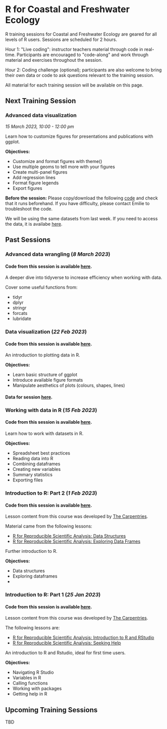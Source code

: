 # R for Coastal and Freshwater Ecology

R training sessions for Coastal and Freshwater Ecology are geared for all levels of R users. Sessions are scheduled for 2 hours. 

Hour 1: "Live coding": instructor teachers material through code in real-time. Participants are encouraged to "code-along" and work through material and exercises throughout the session. 

Hour 2: Coding challenge (optional); participants are also welcome to bring their own data or code to ask questions relevant to the training session.

All material for each training session will be available on this page. 

## Next Training Session 

### Advanced data visualization  
*15 March 2023, 10:00 - 12:00 pm* 

Learn how to customize figures for presentations and publications with ggplot. 

**Objectives:** 
- Customize and format figures with theme()
- Use multiple geoms to tell more with your figures
- Create multi-panel figures
- Add regression lines
- Format figure legends
- Export figures

**Before the session:** Please copy/download the following [code](https://github.com/eageissinger/R-CAFE/blob/main/WorkingWithData/Session6_AdvancedDataVis_CodeAlong.R) and check that it runs beforehand. If you have difficulty, please contact Emilie to troubleshoot the code.

We will be using the same datasets from last week. If you need to access the data, it is availabe [here](https://github.com/eageissinger/R-CAFE/tree/main/data/).

## Past Sessions

### Advanced data wrangling (*8 March 2023*)
#### Code from this session is available [here](https://github.com/eageissinger/R-CAFE/tree/main/WorkingWithData).

A deeper dive into tidyverse to increase efficiency when working with data. 

Cover some useful functions from: 
- tidyr 
- dplyr 
- stringr 
- forcats 
- lubridate

### Data visualization (*22 Feb 2023*)
#### Code from this session is available [here](https://github.com/eageissinger/R-CAFE/tree/main/WorkingWithData).

An introduction to plotting data in R. 

**Objectives:** 
- Learn basic structure of ggplot 
- Introduce available figure formats 
- Manipulate aesthetics of plots (colours, shapes, lines) 

#### Data for session [here](https://github.com/eageissinger/R-CAFE/tree/main/data/).

### Working with data in R (*15 Feb 2023*)
#### Code from this session is available [here](https://github.com/eageissinger/R-CAFE/tree/main/WorkingWithData).
 
Learn how to work with datasets in R.  

**Objectives:** 
- Spreadsheet best practices 
- Reading data into R
- Combining dataframes 
- Creating new variables
- Summary statistics
- Exporting files 

### Introduction to R: Part 2 (*1 Feb 2023*)
#### Code from this session is available [here](https://github.com/eageissinger/R-CAFE/tree/main/IntroR).

Lesson content from this course was developed by [The Carpentries](https://carpentries.org). 

Material came from the following lessons: 
- [R for Reproducible Scientific Analysis: Data Structures](https://swcarpentry.github.io/r-novice-gapminder/04-data-structures-part1/index.html) 
- [R for Reproducible Scientific Analysis: Exploring Data Frames](https://swcarpentry.github.io/r-novice-gapminder/05-data-structures-part2/index.html) 

Further introduction to R. 

**Objectives:**
- Data structures 
- Exploring dataframes 
- 
### Introduction to R: Part 1 (*25 Jan 2023*)
#### Code from this session is available [here](https://github.com/eageissinger/R-CAFE/tree/main/IntroR). 

Lesson content from this course was developed by [The Carpentries](https://carpentries.org). 

The following lessons are: 
- [R for Reproducible Scientific Analysis: Introduction to R and RStudio](https://swcarpentry.github.io/r-novice-gapminder/01-rstudio-intro/index.html) 
- [R for Reproducible Scientific Analysis: Seeking Help](https://swcarpentry.github.io/r-novice-gapminder/03-seeking-help/index.html) 

An introduction to R and Rstudio, ideal for first time users. 

**Objectives:** 
- Navigating R Studio 
- Variables in R 
- Calling functions 
- Working with packages 
- Getting help in R 

## Upcoming Training Sessions 
TBD


